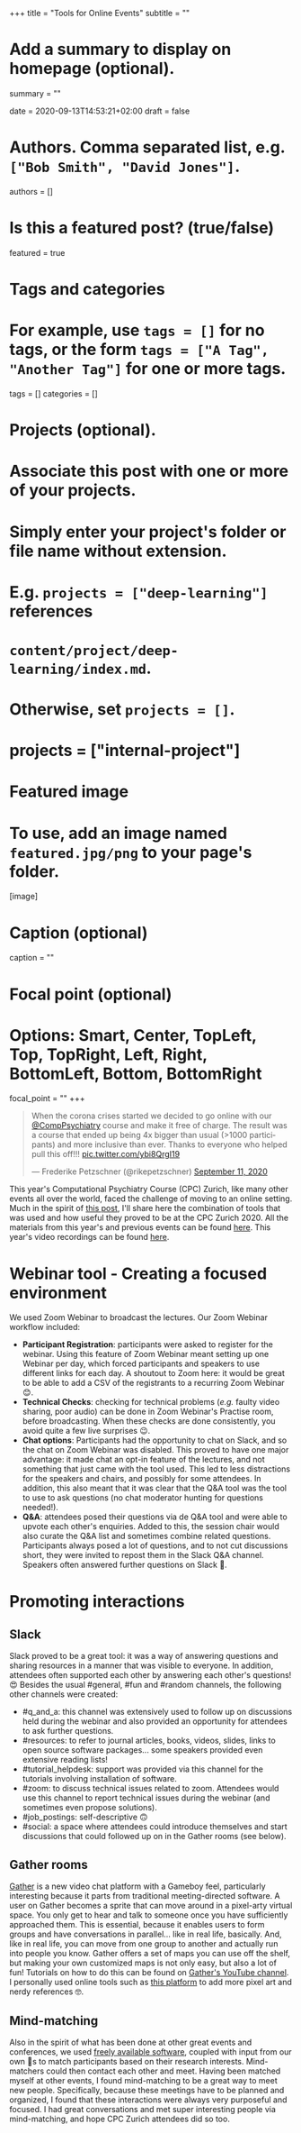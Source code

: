 +++
title = "Tools for Online Events"
subtitle = ""

# Add a summary to display on homepage (optional).
summary = ""

date = 2020-09-13T14:53:21+02:00
draft = false

# Authors. Comma separated list, e.g. `["Bob Smith", "David Jones"]`.
authors = []

# Is this a featured post? (true/false)
featured = true

# Tags and categories
# For example, use `tags = []` for no tags, or the form `tags = ["A Tag", "Another Tag"]` for one or more tags.
tags = []
categories = []

# Projects (optional).
#   Associate this post with one or more of your projects.
#   Simply enter your project's folder or file name without extension.
#   E.g. `projects = ["deep-learning"]` references
#   `content/project/deep-learning/index.md`.
#   Otherwise, set `projects = []`.
# projects = ["internal-project"]

# Featured image
# To use, add an image named `featured.jpg/png` to your page's folder.
[image]
  # Caption (optional)
  caption = ""

  # Focal point (optional)
  # Options: Smart, Center, TopLeft, Top, TopRight, Left, Right, BottomLeft, Bottom, BottomRight
  focal_point = ""
+++

<blockquote class="twitter-tweet"><p lang="en" dir="ltr">When the corona crises started we decided to go online with our <a href="https://twitter.com/CompPsychiatry?ref_src=twsrc%5Etfw">@CompPsychiatry</a> course and make it free of charge. The result was a course that ended up being 4x bigger than usual (&gt;1000 participants) and more inclusive than ever. Thanks to everyone who helped pull this off!!! <a href="https://t.co/ybi8QrgI19">pic.twitter.com/ybi8QrgI19</a></p>&mdash; Frederike Petzschner (@rikepetzschner) <a href="https://twitter.com/rikepetzschner/status/1304448759460433920?ref_src=twsrc%5Etfw">September 11, 2020</a></blockquote> <script async src="https://platform.twitter.com/widgets.js" charset="utf-8"></script>

This year's Computational Psychiatry Course (CPC) Zurich, like many other events all over the world, faced the challenge of moving to an online setting. Much in the spirit of [this post](https://medium.com/@kording/how-to-run-big-neuro-science-conferences-online-neuromatch-io-49c694c7e65d), I'll share here the combination of tools that was used and how useful they proved to be at the CPC Zurich 2020. All the materials from this year's and previous events can be found [here](https://www.translationalneuromodeling.org/cpcourse/). This year's video recordings can be found [here](https://video.ethz.ch/lectures/d-itet/2020/autumn/227-0971-00L.html).

# Webinar tool - Creating a focused environment
We used Zoom Webinar to broadcast the lectures. Our Zoom Webinar workflow included:
- **Participant Registration**: participants were asked to register for the webinar.
Using this feature of Zoom Webinar meant setting up one Webinar per day, which
forced participants and speakers to use different links for each day. A shoutout
to Zoom here: it would be great to be able to add a CSV of the registrants
to a recurring Zoom Webinar 😊.
- **Technical Checks**: checking for technical problems (*e.g.* faulty video
  sharing, poor audio) can be done in Zoom Webinar's Practise room, before
broadcasting. When these checks are done consistently, you avoid quite a few
live surprises 😉.
- **Chat options**: Participants had the opportunity to chat on Slack, and so the
chat on Zoom Webinar was disabled. This proved to have one major advantage: it made
chat an opt-in feature of the lectures, and not something that just came
with the tool used. This led to less distractions for the speakers and chairs, and
possibly for some attendees. In addition, this also meant that it was clear that
the Q&A tool was the tool to use to ask questions (no chat moderator hunting for questions needed!).
- **Q&A**: attendees posed their questions via de Q&A tool and were able to upvote
each other's enquiries. Added to this, the session chair would also curate the Q&A list
and sometimes combine related questions. Participants always posed a lot
of questions, and to not cut discussions short, they were invited to repost them
in the Slack Q&A channel. Speakers often answered further questions on Slack 💛.

# Promoting interactions
## Slack
Slack proved to be a great tool: it was a way of answering questions and
sharing resources in a manner that was visible to everyone. In addition, attendees
often supported each other by answering each other's questions! 😍
Besides the usual #general, #fun and #random channels, the following other channels were created:
- #q_and_a: this channel was extensively used to follow up on discussions held
during the webinar and also provided an opportunity for attendees to ask further questions.
- #resources: to refer to journal articles, books, videos, slides, links to open
source software packages... some speakers provided even extensive reading lists!
- #tutorial_helpdesk: support was provided via this channel for the tutorials
involving installation of software.
- #zoom: to discuss technical issues related to zoom. Attendees would use this
channel to report technical issues during the webinar (and sometimes even propose
solutions).
- #job_postings: self-descriptive 🙃
- #social: a space where attendees could introduce themselves and start discussions
that could followed up on in the Gather rooms (see below).

## Gather rooms
[Gather](https://gather.town/) is a new video chat platform with a Gameboy feel,
particularly interesting because it parts from traditional meeting-directed
software.
A user on Gather becomes a sprite that can move around in a pixel-arty virtual space. You
only get to hear and talk to someone once you have sufficiently approached them.
This is essential, because it enables users to form groups and have conversations
in parallel... like in real life, basically. And, like in real life, you can move
from one group to another and actually run into people you know.
Gather offers a set of maps you can use off the shelf, but making your own
customized maps is not only easy, but also a lot of fun!
Tutorials on how to do this can be found on [Gather's YouTube channel](https://www.youtube.com/channel/UCd4uhlois5n9k6fRuVwSCuA).
I personally used online tools such as [this platform](https://www.pixilart.com/)
to add more pixel art and nerdy references 🤓.

## Mind-matching
Also in the spirit of what has been done at other great events and conferences,
we used [freely available software](https://github.com/titipata/paper-reviewer-matcher),
coupled with input from our own 🧠s to match participants based on their research interests.
Mind-matchers could then contact each other and meet. Having been matched myself
at other events, I found mind-matching to be a great way to meet new people.
Specifically, because these meetings have to be planned and organized, I found that
these interactions were always very purposeful and focused. I had great conversations
and met super interesting people via mind-matching, and hope CPC Zurich attendees
did so too.
